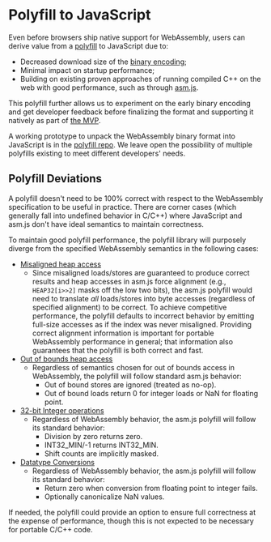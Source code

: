 # Polyfill to JavaScript

Even before browsers ship native support for WebAssembly, users can derive value
from a [polyfill](https://remysharp.com/2010/10/08/what-is-a-polyfill) to
JavaScript due to:

* Decreased download size of the [binary encoding](BinaryEncoding.md);
* Minimal impact on startup performance;
* Building on existing proven approaches of running compiled C++ on the web with
  good performance, such as through [asm.js](http://asmjs.org).

This polyfill further allows us to experiment on the early binary encoding and
get developer feedback before finalizing the format and supporting it natively
as part of [the MVP](MVP.md).

A working prototype to unpack the WebAssembly binary format into JavaScript is
in the [polyfill repo](https://github.com/WebAssembly/polyfill). We leave open
the possibility of multiple polyfills existing to meet different developers'
needs.

## Polyfill Deviations

A polyfill doesn't need to be 100% correct with respect to the WebAssembly
specification to be useful in practice. There are corner cases (which generally
fall into undefined behavior in C/C++) where JavaScript and asm.js don't have
ideal semantics to maintain correctness.

To maintain good polyfill performance, the polyfill library will purposely
diverge from the specified WebAssembly semantics in the following cases:

* [Misaligned heap access](AstSemantics.md#alignment)
  * Since misaligned loads/stores are guaranteed to produce correct results and
    heap accesses in asm.js force alignment (e.g., `HEAP32[i>>2]` masks off the
    low two bits), the asm.js polyfill would need to translate *all*
    loads/stores into byte accesses (regardless of specified alignment) to be
    correct. To achieve competitive performance, the polyfill defaults
    to incorrect behavior by emitting full-size accesses as if the index was
    never misaligned. Providing correct alignment information is important for
    portable WebAssembly performance in general; that information also
    guarantees that the polyfill is both correct and fast.
* [Out of bounds heap access](AstSemantics.md#out-of-bounds)
  * Regardless of semantics chosen for out of bounds access in WebAssembly, the
    polyfill will follow standard asm.js behavior:
    * Out of bound stores are ignored (treated as no-op).
    * Out of bound loads return 0 for integer loads or NaN for floating point.
* [32-bit Integer operations](AstSemantics.md#32-bit-integer-operations)
  * Regardless of WebAssembly behavior, the asm.js polyfill will follow its
    standard behavior:
    * Division by zero returns zero.
    * INT32_MIN/-1 returns INT32_MIN.
    * Shift counts are implicitly masked.
* [Datatype Conversions](AstSemantics.md#datatype-conversions-truncations-reinterpretations-promotions-and-demotions)
  * Regardless of WebAssembly behavior, the asm.js polyfill will follow its
    standard behavior:
    * Return zero when conversion from floating point to integer fails.
    * Optionally canonicalize NaN values.

If needed, the polyfill could provide an option to ensure full correctness
at the expense of performance, though this is not expected to be necessary
for portable C/C++ code.
